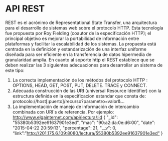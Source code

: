 # API REST


REST es el acrónimo de Representational State Transfer, una arquitectura para el desarrollo de sistemas web sobre el protocolo HTTP. Esta tecnología fue propuesta por Roy Fielding (coautor de la especificación HTTP); el principal objetivo  es mejorar la portabilidad de información entre plataformas y facilitar la escalabilidad de los sistemas. La propuesta está centrada en la definición y estandarización de una interfaz uniforme diseñada para ser eficiente en la transferencia de datos hipermedia de granularidad amplia.
En cuanto al soporte http el REST establece que se deben realizar las 3 siguientes adecuaciones para desarrollar un sistema de este tipo:
1.	La correcta implementación de los métodos del protocolo HTTP  : OPTIONS, HEAD, GET, POST, PUT, DELETE. TRACE y CONNECT.
2.	Adecuada construcción de las URI (universal Resource Identifier) con la estructura definida en la especificacion estandar que consta de:
protocolo://host[:puerto]/recurso?parametro=valor&…
3.	La implementación de manejo de información de intercambio combinada con URI`s de referencia. Por ejemplo:
http://www.elgainternet.com/api/lectura/:id
{ "_id": "55380b5392ee91637901e3ed",
          "mac": "90:a2:da:0e:d6:00",
          "date": "2015-04-22 20:59:13",
          "percentage": 21,     "__v": 0,
	   “link”:”http://201.175.6.109:8080/lectura/55380b5392ee91637901e3ed”
	}
